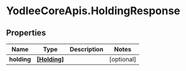 # YodleeCoreApis.HoldingResponse

## Properties
Name | Type | Description | Notes
------------ | ------------- | ------------- | -------------
**holding** | [**[Holding]**](Holding.md) |  | [optional] 
